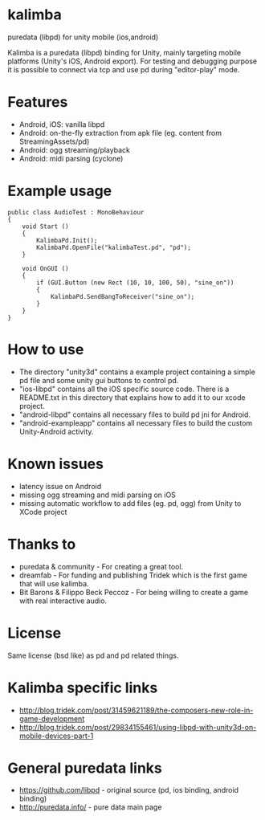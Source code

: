kalimba
=======

puredata (libpd) for unity mobile (ios,android)

Kalimba is a puredata (libpd) binding for Unity, mainly targeting mobile platforms (Unity's iOS, Android export). For testing and debugging purpose it is possible to connect via tcp and use pd during "editor-play" mode.

Features
========
* Android, iOS: vanilla libpd
* Android: on-the-fly extraction from apk file (eg. content from StreamingAssets/pd)
* Android: ogg streaming/playback
* Android: midi parsing (cyclone)

Example usage
=============
	public class AudioTest : MonoBehaviour
	{
		void Start ()
		{
			KalimbaPd.Init();
			KalimbaPd.OpenFile("kalimbaTest.pd", "pd");
		}

		void OnGUI ()
		{
			if (GUI.Button (new Rect (10, 10, 100, 50), "sine_on")) 
			{
				KalimbaPd.SendBangToReceiver("sine_on");
			}
		}
	}

How to use
==========
* The directory "unity3d" contains a example project containing a simple pd file and some unity gui buttons to control pd.
* "ios-libpd" contains all the iOS specific source code. There is a README.txt in this directory that explains how to add it to our xcode project.
* "android-libpd" contains all necessary files to build pd jni for Android.
* "android-exampleapp" contains all necessary files to build the custom Unity-Android activity.

Known issues
============
* latency issue on Android
* missing ogg streaming and midi parsing on iOS
* missing automatic workflow to add files (eg. pd, ogg) from Unity to XCode project

Thanks to
=========
* puredata & community - For creating a great tool.
* dreamfab - For funding and publishing Tridek which is the first game that will use kalimba.
* Bit Barons & Filippo Beck Peccoz - For being willing to create a game with real interactive audio.

License
=======
Same license (bsd like) as pd and pd related things.

Kalimba specific links
======================
* http://blog.tridek.com/post/31459621189/the-composers-new-role-in-game-development
* http://blog.tridek.com/post/29834155461/using-libpd-with-unity3d-on-mobile-devices-part-1

General puredata links
======================
* https://github.com/libpd - original source (pd, ios binding, android binding)
* http://puredata.info/ - pure data main page
